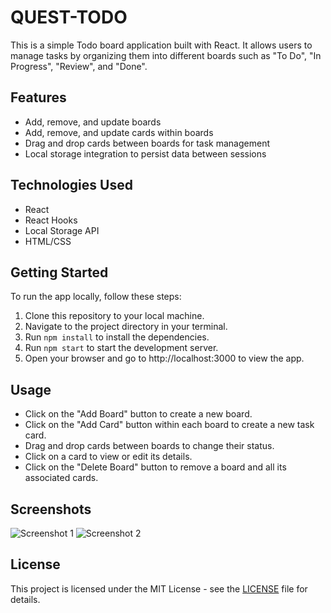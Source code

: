 # QUEST-TODO
This is a simple Todo board application built with React. It allows users to manage tasks by organizing them into different boards such as "To Do", "In Progress", "Review", and "Done".

## Features

- Add, remove, and update boards
- Add, remove, and update cards within boards
- Drag and drop cards between boards for task management
- Local storage integration to persist data between sessions

## Technologies Used

- React
- React Hooks
- Local Storage API
- HTML/CSS

## Getting Started

To run the app locally, follow these steps:

1. Clone this repository to your local machine.
2. Navigate to the project directory in your terminal.
3. Run `npm install` to install the dependencies.
4. Run `npm start` to start the development server.
5. Open your browser and go to http://localhost:3000 to view the app.

## Usage

- Click on the "Add Board" button to create a new board.
- Click on the "Add Card" button within each board to create a new task card.
- Drag and drop cards between boards to change their status.
- Click on a card to view or edit its details.
- Click on the "Delete Board" button to remove a board and all its associated cards.

## Screenshots


![Screenshot 1](https://github.com/Avi0188/quest-todo/assets/115461360/66abb955-7c71-48d3-8cee-45aa84d9c65e)
![Screenshot 2](https://github.com/Avi0188/quest-todo/assets/115461360/7d8d649f-b06d-4781-b819-54cd8b2a046b)


## License

This project is licensed under the MIT License - see the [LICENSE](LICENSE) file for details.


